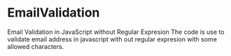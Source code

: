 # EmailValidation
Email Validation in JavaScript without Regular Expresion
The code is use to validate email address in javascript with out regular expresion with some allowed characters.
